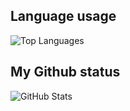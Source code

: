 ## Language usage
![Top Languages](https://github-readme-stats.vercel.app/api/top-langs/?username=WavJaby&langs_count=10&count_private=true&layout=compact&theme=react&hide_border=true&bg_color=0D1117)

## My Github status
![GitHub Stats](https://github-readme-stats.vercel.app/api?username=WavJaby&show_icons=true&theme=react&hide_border=true&bg_color=0D1117)
